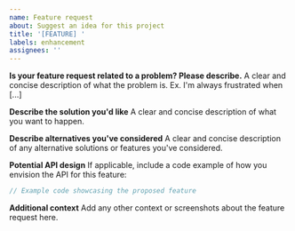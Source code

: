 ```yaml
---
name: Feature request
about: Suggest an idea for this project
title: '[FEATURE] '
labels: enhancement
assignees: ''
---
```


**Is your feature request related to a problem? Please describe.**
A clear and concise description of what the problem is. Ex. I'm always frustrated when [...]

**Describe the solution you'd like**
A clear and concise description of what you want to happen.

**Describe alternatives you've considered**
A clear and concise description of any alternative solutions or features you've considered.

**Potential API design**
If applicable, include a code example of how you envision the API for this feature:

```typescript
// Example code showcasing the proposed feature
```

**Additional context**
Add any other context or screenshots about the feature request here.